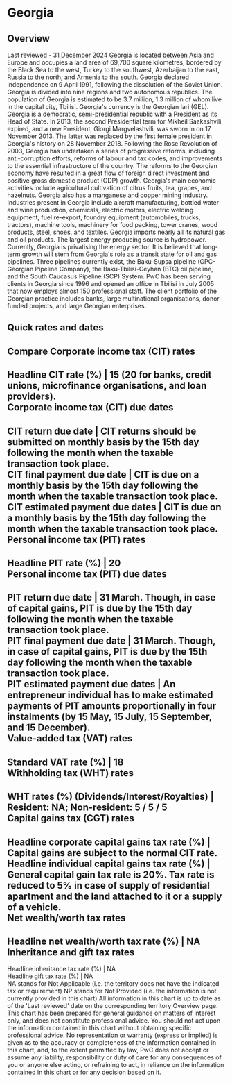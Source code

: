 # Georgia
## Overview
Last reviewed - 31 December 2024
Georgia is located between Asia and Europe and occupies a land area of 69,700 square kilometres, bordered by the Black Sea to the west, Turkey to the southwest, Azerbaijan to the east, Russia to the north, and Armenia to the south.
Georgia declared independence on 9 April 1991, following the dissolution of the Soviet Union. Georgia is divided into nine regions and two autonomous republics. The population of Georgia is estimated to be 3.7 million, 1.3 million of whom live in the capital city, Tbilisi. Georgia's currency is the Georgian lari (GEL).
Georgia is a democratic, semi-presidential republic with a President as its Head of State. In 2013, the second Presidential term for Mikheil Saakashvili expired, and a new President, Giorgi Margvelashvili, was sworn in on 17 November 2013. The latter was replaced by the first female president in Georgia's history on 28 November 2018.
Following the Rose Revolution of 2003, Georgia has undertaken a series of progressive reforms, including anti-corruption efforts, reforms of labour and tax codes, and improvements to the essential infrastructure of the country. The reforms to the Georgian economy have resulted in a great flow of foreign direct investment and positive gross domestic product (GDP) growth.
Georgia's main economic activities include agricultural cultivation of citrus fruits, tea, grapes, and hazelnuts. Georgia also has a manganese and copper mining industry. Industries present in Georgia include aircraft manufacturing, bottled water and wine production, chemicals, electric motors, electric welding equipment, fuel re-export, foundry equipment (automobiles, trucks, tractors), machine tools, machinery for food packing, tower cranes, wood products, steel, shoes, and textiles.
Georgia imports nearly all its natural gas and oil products. The largest energy producing source is hydropower. Currently, Georgia is privatising the energy sector. It is believed that long-term growth will stem from Georgia's role as a transit state for oil and gas pipelines. Three pipelines currently exist, the Baku-Supsa pipeline (GPC-Georgian Pipeline Company), the Baku-Tbilisi-Ceyhan (BTC) oil pipeline, and the South Caucasus Pipeline (SCP) System.
PwC has been serving clients in Georgia since 1996 and opened an office in Tbilisi in July 2005 that now employs almost 150 professional staff. The client portfolio of the Georgian practice includes banks, large multinational organisations, donor-funded projects, and large Georgian enterprises.
## Quick rates and dates
Compare
Corporate income tax (CIT) rates   
---  
Headline CIT rate (%) |  15 (20 for banks, credit unions, microfinance organisations, and loan providers).   
Corporate income tax (CIT) due dates   
---  
CIT return due date |  CIT returns should be submitted on monthly basis by the 15th day following the month when the taxable transaction took place.  
CIT final payment due date |  CIT is due on a monthly basis by the 15th day following the month when the taxable transaction took place.  
CIT estimated payment due dates |  CIT is due on a monthly basis by the 15th day following the month when the taxable transaction took place.  
Personal income tax (PIT) rates   
---  
Headline PIT rate (%) |  20  
Personal income tax (PIT) due dates   
---  
PIT return due date |  31 March. Though, in case of capital gains, PIT is due by the 15th day following the month when the taxable transaction took place.  
PIT final payment due date |  31 March. Though, in case of capital gains, PIT is due by the 15th day following the month when the taxable transaction took place.  
PIT estimated payment due dates |  An entrepreneur individual has to make estimated payments of PIT amounts proportionally in four instalments (by 15 May, 15 July, 15 September, and 15 December).  
Value-added tax (VAT) rates   
---  
Standard VAT rate (%) |  18  
Withholding tax (WHT) rates   
---  
WHT rates (%) (Dividends/Interest/Royalties) |  Resident: NA;  Non-resident: 5 / 5 / 5  
Capital gains tax (CGT) rates   
---  
Headline corporate capital gains tax rate (%) |  Capital gains are subject to the normal CIT rate.  
Headline individual capital gains tax rate (%) |  General capital gain tax rate is 20%. Tax rate is reduced to 5% in case of supply of residential apartment and the land attached to it or a supply of a vehicle.  
Net wealth/worth tax rates   
---  
Headline net wealth/worth tax rate (%) |  NA  
Inheritance and gift tax rates   
---  
Headline inheritance tax rate (%) |  NA  
Headline gift tax rate (%) |  NA  
NA stands for Not Applicable (i.e. the territory does not have the indicated tax or requirement)
NP stands for Not Provided (i.e. the information is not currently provided in this chart) 
All information in this chart is up to date as of the 'Last reviewed' date on the corresponding territory Overview page. This chart has been prepared for general guidance on matters of interest only, and does not constitute professional advice. You should not act upon the information contained in this chart without obtaining specific professional advice. No representation or warranty (express or implied) is given as to the accuracy or completeness of the information contained in this chart, and, to the extent permitted by law, PwC does not accept or assume any liability, responsibility or duty of care for any consequences of you or anyone else acting, or refraining to act, in reliance on the information contained in this chart or for any decision based on it.
